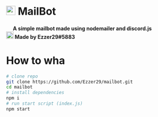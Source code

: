 <h1><img src="https://cdn.discordapp.com/attachments/762650678245589013/802100104672051212/mail.png" width="25px">  MailBot</h1>
<h4><img src="https://cdn.discordapp.com/attachments/762650678245589013/802112606106026004/nodejslogo.png" width="15px"> A simple mailbot made using nodemailer and discord.js<br><img src="https://cdn.discordapp.com/attachments/762650678245589013/802112701358276608/pfp.png" width="20px"> Made by Ezzer29#5883</h4>

# How to wha
```sh
# clone repo
git clone https://github.com/Ezzer29/mailbot.git
cd mailbot
# install dependencies
npm i
# run start script (index.js)
npm start
```